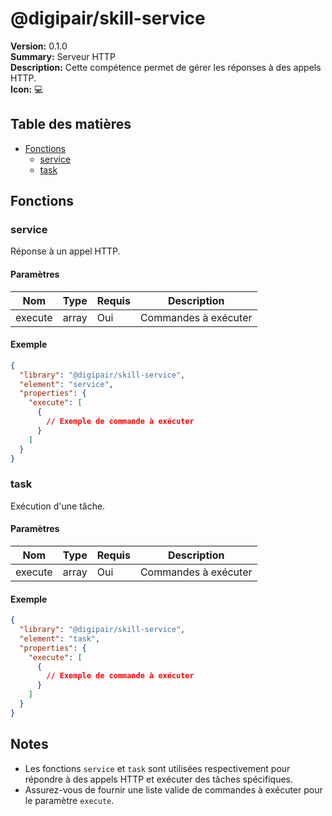 # @digipair/skill-service

**Version:** 0.1.0  
**Summary:** Serveur HTTP  
**Description:** Cette compétence permet de gérer les réponses à des appels HTTP.  
**Icon:** 💻

## Table des matières

- [Fonctions](#fonctions)
  - [service](#service)
  - [task](#task)

## Fonctions

### service

Réponse à un appel HTTP.

#### Paramètres

| Nom      | Type   | Requis | Description            |
|----------|--------|--------|------------------------|
| execute  | array  | Oui    | Commandes à exécuter   |

#### Exemple

```json
{
  "library": "@digipair/skill-service",
  "element": "service",
  "properties": {
    "execute": [
      {
        // Exemple de commande à exécuter
      }
    ]
  }
}
```

### task

Exécution d'une tâche.

#### Paramètres

| Nom      | Type   | Requis | Description            |
|----------|--------|--------|------------------------|
| execute  | array  | Oui    | Commandes à exécuter   |

#### Exemple

```json
{
  "library": "@digipair/skill-service",
  "element": "task",
  "properties": {
    "execute": [
      {
        // Exemple de commande à exécuter
      }
    ]
  }
}
```

## Notes

- Les fonctions `service` et `task` sont utilisées respectivement pour répondre à des appels HTTP et exécuter des tâches spécifiques.
- Assurez-vous de fournir une liste valide de commandes à exécuter pour le paramètre `execute`.